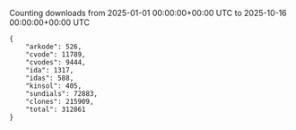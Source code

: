 
Counting downloads from 2025-01-01 00:00:00+00:00 UTC to 2025-10-16 00:00:00+00:00 UTC

```
{
    "arkode": 526,
    "cvode": 11789,
    "cvodes": 9444,
    "ida": 1317,
    "idas": 588,
    "kinsol": 405,
    "sundials": 72883,
    "clones": 215909,
    "total": 312861
}
```
